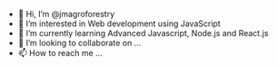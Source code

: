 - 👋 Hi, I’m @jmagroforestry
- 👀 I’m interested in Web development using JavaScript
- 🌱 I’m currently learning Advanced Javascript, Node.js and React.js
- 💞️ I’m looking to collaborate on ...
- 📫 How to reach me ...

<!---
jmagroforestry/jmagroforestry is a ✨ special ✨ repository because its `README.md` (this file) appears on your GitHub profile.
You can click the Preview link to take a look at your changes.
--->
